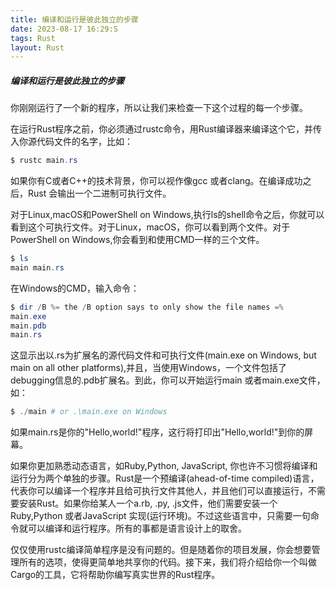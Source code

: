 ```yaml
---
title: 编译和运行是彼此独立的步骤
date: 2023-08-17 16:29:S
tags: Rust
layout: Rust
---
```

##### 编译和运行是彼此独立的步骤

你刚刚运行了一个新的程序，所以让我们来检查一下这个过程的每一个步骤。

在运行Rust程序之前，你必须通过rustc命令，用Rust编译器来编译这个它，并传入你源代码文件的名字，比如：

```powershell
$ rustc main.rs
```

如果你有C或者C++的技术背景，你可以视作像gcc 或者clang。在编译成功之后，Rust 会输出一个二进制可执行文件。

对于Linux,macOS和PowerShell on Windows,执行ls的shell命令之后，你就可以看到这个可执行文件。对于Linux，macOS，你可以看到两个文件。对于PowerShell on Windows,你会看到和使用CMD一样的三个文件。

```powershell
$ ls
main main.rs
```

在Windows的CMD，输入命令：

```powershell
$ dir /B %= the /B option says to only show the file names =%
main.exe
main.pdb
main.rs
```

这显示出以.rs为扩展名的源代码文件和可执行文件(main.exe on Windows, but main on all other platforms),并且，当使用Windows，一个文件包括了debugging信息的.pdb扩展名。到此，你可以开始运行main 或者main.exe文件，如：

```powershell
$ ./main # or .\main.exe on Windows
```

如果main.rs是你的"Hello,world!"程序，这行将打印出"Hello,world!"到你的屏幕。

如果你更加熟悉动态语言，如Ruby,Python, JavaScript, 你也许不习惯将编译和运行分为两个单独的步骤。Rust是一个预编译(ahead-of-time compiled)语言，代表你可以编译一个程序并且给可执行文件其他人，并且他们可以直接运行，不需要安装Rust。如果你给某人一个a.rb, .py, .js文件，他们需要安装一个Ruby,Python 或者JavaScript 实现(运行环境)。不过这些语言中，只需要一句命令就可以编译和运行程序。所有的事都是语言设计上的取舍。

仅仅使用rustc编译简单程序是没有问题的。但是随着你的项目发展，你会想要管理所有的选项，使得更简单地共享你的代码。接下来，我们将介绍给你一个叫做Cargo的工具，它将帮助你编写真实世界的Rust程序。

